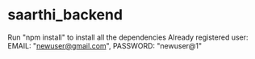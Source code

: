 # saarthi_backend

Run "npm install" to install all the dependencies
Already registered user: EMAIL: "newuser@gmail.com", PASSWORD: "newuser@1"
